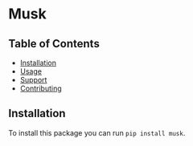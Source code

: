 # Musk

## Table of Contents

- [Installation](#installation)
- [Usage](#usage)
- [Support](#support)
- [Contributing](#contributing)

## Installation
To install this package you can run `pip install musk`.
